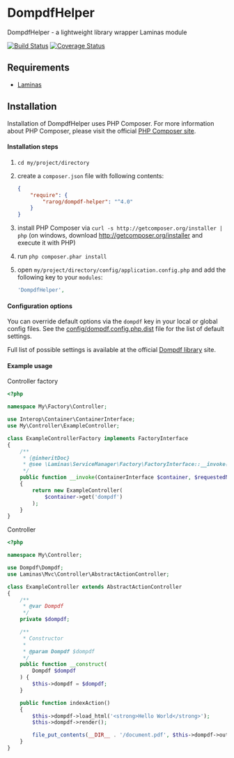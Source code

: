 DompdfHelper
============

DompdfHelper - a lightweight library wrapper Laminas module

[![Build Status](https://travis-ci.org/rarog/dompdf-helper.svg?branch=master)](https://travis-ci.org/rarog/dompdf-helper)
[![Coverage Status](https://coveralls.io/repos/github/rarog/dompdf-helper/badge.svg?branch=master)](https://coveralls.io/github/rarog/dompdf-helper?branch=master)

## Requirements
  - [Laminas](https://getlaminas.org/)

## Installation
Installation of DompdfHelper uses PHP Composer. For more information about
PHP Composer, please visit the official [PHP Composer site](http://getcomposer.org/).

#### Installation steps

  1. `cd my/project/directory`
  2. create a `composer.json` file with following contents:

     ```json
     {
         "require": {
             "rarog/dompdf-helper": "^4.0"
         }
     }
     ```
  3. install PHP Composer via `curl -s http://getcomposer.org/installer | php` (on windows, download
     http://getcomposer.org/installer and execute it with PHP)
  4. run `php composer.phar install`
  5. open `my/project/directory/config/application.config.php` and add the following key to your `modules`:

     ```php
     'DompdfHelper',
     ```

#### Configuration options
You can override default options via the `dompdf` key in your local or global config files. See the [config/dompdf.config.php.dist](https://github.com/rarog/dompdf-helper/blob/master/config/dompdf.config.php.dist) file for the list of default settings.

Full list of possible settings is available at the official [Dompdf library](https://github.com/dompdf/dompdf) site.

#### Example usage

Controller factory

```php
<?php

namespace My\Factory\Controller;

use Interop\Container\ContainerInterface;
use My\Controller\ExampleController;

class ExampleControllerFactory implements FactoryInterface
{
    /**
     * {@inheritDoc}
     * @see \Laminas\ServiceManager\Factory\FactoryInterface::__invoke()
     */
    public function __invoke(ContainerInterface $container, $requestedName, array $options = null)
    {
        return new ExampleController(
            $container->get('dompdf')
        );
    }
}
```

Controller

```php
<?php

namespace My\Controller;

use Dompdf\Dompdf;
use Laminas\Mvc\Controller\AbstractActionController;

class ExampleController extends AbstractActionController
{
    /**
     * @var Dompdf
     */
    private $dompdf;

    /**
     * Constructor
     *
     * @param Dompdf $dompdf
     */
    public function __construct(
        Dompdf $dompdf
    ) {
        $this->dompdf = $dompdf;
    }

    public function indexAction()
    {
        $this->dompdf->load_html('<strong>Hello World</strong>');
        $this->dompdf->render();

        file_put_contents(__DIR__ . '/document.pdf', $this->dompdf->output());
    }
}
```
